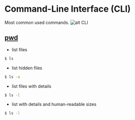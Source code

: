 # Command-Line Interface (CLI)
Most common used commands.
![alt CLI](https://media.giphy.com/media/26BoEH5DpMz6bw05q/source.gif)
## [pwd](https://en.wikipedia.org/wiki/Pwd)
- list files
```sh
$ ls
```
- list hidden files
```sh
$ ls -a
```
- list files with details
```sh
$ ls -l
```
- list with details and human-readable sizes
```sh
$ ls -l
```
